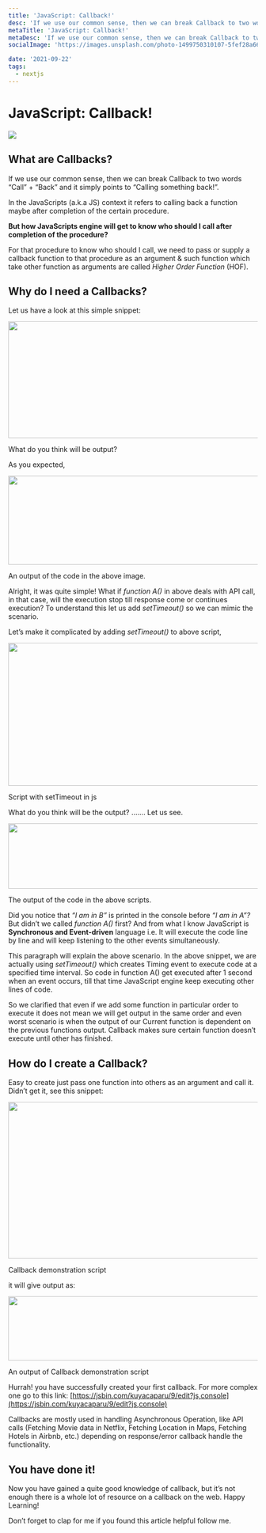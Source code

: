 ```yaml
---
title: 'JavaScript: Callback!'
desc: 'If we use our common sense, then we can break Callback to two words “Call” + “Back” and it simply points to “Calling something back!”.'
metaTitle: 'JavaScript: Callback!'
metaDesc: 'If we use our common sense, then we can break Callback to two words “Call” + “Back” and it simply points to “Calling something back!”.'
socialImage: 'https://images.unsplash.com/photo-1499750310107-5fef28a66643?ixlib=rb-1.2.1&ixid=MnwxMjA3fDB8MHxwaG90by1wYWdlfHx8fGVufDB8fHx8&auto=format&fit=crop&w=2370&q=80'

date: '2021-09-22'
tags:
  - nextjs
---
```


# JavaScript: Callback!
![](https://miro.medium.com/max/1400/1*fO0dD8mTEfdYzuKAZWwN3w.jpeg)

What are Callbacks?
-------------------

If we use our common sense, then we can break Callback to two words “Call” + “Back” and it simply points to “Calling something back!”.

In the JavaScripts (a.k.a JS) context it refers to calling back a function maybe after completion of the certain procedure.

**But how JavaScripts engine will get to know who should I call after completion of the procedure?**

For that procedure to know who should I call, we need to pass or supply a callback function to that procedure as an argument & such function which take other function as arguments are called _Higher Order Function_ (HOF).

Why do I need a Callbacks?
--------------------------

Let us have a look at this simple snippet:

<img alt="" class="ef es eo ex w" src="https://miro.medium.com/max/1252/1\*buJJY29vMNc1\_NKh6Jf5Lw.png" width="626" height="236" srcSet="https://miro.medium.com/max/552/1\*buJJY29vMNc1\_NKh6Jf5Lw.png 276w, https://miro.medium.com/max/1104/1\*buJJY29vMNc1\_NKh6Jf5Lw.png 552w, https://miro.medium.com/max/1252/1\*buJJY29vMNc1\_NKh6Jf5Lw.png 626w" sizes="626px" role="presentation"/>

What do you think will be output?

As you expected,

<img alt="" class="ef es eo ex w" src="https://miro.medium.com/max/1280/1\*g7R8\_oBPzwna\_Ib2dubCpA.png" width="640" height="180" srcSet="https://miro.medium.com/max/552/1\*g7R8\_oBPzwna\_Ib2dubCpA.png 276w, https://miro.medium.com/max/1104/1\*g7R8\_oBPzwna\_Ib2dubCpA.png 552w, https://miro.medium.com/max/1280/1\*g7R8\_oBPzwna\_Ib2dubCpA.png 640w" sizes="640px" role="presentation"/>

An output of the code in the above image.

Alright, it was quite simple! What if _function A()_ in above deals with API call, in that case, will the execution stop till response come or continues execution? To understand this let us add _setTimeout()_ so we can mimic the scenario.

Let’s make it complicated by adding _setTimeout()_ to above script,

<img alt="" class="ef es eo ex w" src="https://miro.medium.com/max/1282/1\*0v0BBFvn5U8AY40oV2cClg.png" width="641" height="289" srcSet="https://miro.medium.com/max/552/1\*0v0BBFvn5U8AY40oV2cClg.png 276w, https://miro.medium.com/max/1104/1\*0v0BBFvn5U8AY40oV2cClg.png 552w, https://miro.medium.com/max/1280/1\*0v0BBFvn5U8AY40oV2cClg.png 640w, https://miro.medium.com/max/1282/1\*0v0BBFvn5U8AY40oV2cClg.png 641w" sizes="641px" role="presentation"/>

Script with setTimeout in js

What do you think will be the output? ……. Let us see.

<img alt="" class="ef es eo ex w" src="https://miro.medium.com/max/1286/1\*pZcvaasRxniw18DXywMw3A.png" width="643" height="132" srcSet="https://miro.medium.com/max/552/1\*pZcvaasRxniw18DXywMw3A.png 276w, https://miro.medium.com/max/1104/1\*pZcvaasRxniw18DXywMw3A.png 552w, https://miro.medium.com/max/1280/1\*pZcvaasRxniw18DXywMw3A.png 640w, https://miro.medium.com/max/1286/1\*pZcvaasRxniw18DXywMw3A.png 643w" sizes="643px" role="presentation"/>

The output of the code in the above scripts.

Did you notice that _“I am in B”_ is printed in the console before _“I am in A”?_ But didn’t we called _function A()_ first? And from what I know JavaScript is **Synchronous and Event-driven** language i.e. It will execute the code line by line and will keep listening to the other events simultaneously.

This paragraph will explain the above scenario. In the above snippet, we are actually using _setTimeout()_ which creates Timing event to execute code at a specified time interval. So code in function A() get executed after 1 second when an event occurs, till that time JavaScript engine keep executing other lines of code.

So we clarified that even if we add some function in particular order to execute it does not mean we will get output in the same order and even worst scenario is when the output of our Current function is dependent on the previous functions output. Callback makes sure certain function doesn’t execute until other has finished.

How do I create a Callback?
---------------------------

Easy to create just pass one function into others as an argument and call it. Didn’t get it, see this snippet:

<img alt="" class="ef es eo ex w" src="https://miro.medium.com/max/1264/1\*Kzt6FvDedLQgiEtYD7muuQ.png" width="632" height="317" srcSet="https://miro.medium.com/max/552/1\*Kzt6FvDedLQgiEtYD7muuQ.png 276w, https://miro.medium.com/max/1104/1\*Kzt6FvDedLQgiEtYD7muuQ.png 552w, https://miro.medium.com/max/1264/1\*Kzt6FvDedLQgiEtYD7muuQ.png 632w" sizes="632px" role="presentation"/>

Callback demonstration script

it will give output as:

<img alt="" class="ef es eo ex w" src="https://miro.medium.com/max/1268/1\*WSOtB5hLra2vl5jHOaMf8w.png" width="634" height="130" srcSet="https://miro.medium.com/max/552/1\*WSOtB5hLra2vl5jHOaMf8w.png 276w, https://miro.medium.com/max/1104/1\*WSOtB5hLra2vl5jHOaMf8w.png 552w, https://miro.medium.com/max/1268/1\*WSOtB5hLra2vl5jHOaMf8w.png 634w" sizes="634px" role="presentation"/>

An output of Callback demonstration script

Hurrah! you have successfully created your first callback. For more complex one go to this link: [https://jsbin.com/kuyacaparu/9/edit?js,console](https://jsbin.com/kuyacaparu/9/edit?js,console)

Callbacks are mostly used in handling Asynchronous Operation, like API calls (Fetching Movie data in Netflix, Fetching Location in Maps, Fetching Hotels in Airbnb, etc.) depending on response/error callback handle the functionality.

You have done it!
-----------------

Now you have gained a quite good knowledge of callback, but it’s not enough there is a whole lot of resource on a callback on the web. Happy Learning!

Don’t forget to clap for me if you found this article helpful follow me.
